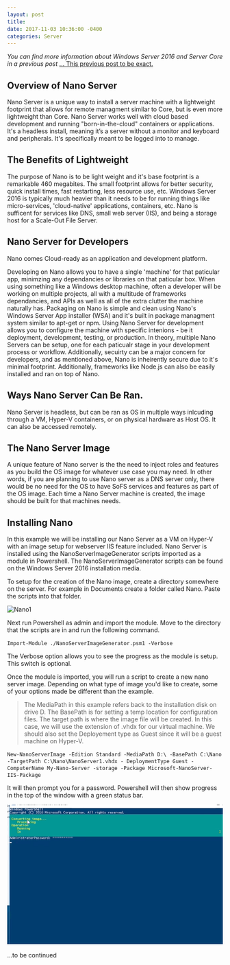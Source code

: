 ```yaml
--- 
layout: post 
title: 
date: 2017-11-03 10:36:00 -0400 
categories: Server 
---
```



*You can find more information about Windows Server 2016 and Server Core in a previous post* 
[... This previous post to be exact.](https://hiimzackjones.github.io/server/2017/10/06/Installing-and-setting-up-Windows-Server-2016-&-Server-Core.html)

## Overview of Nano Server

Nano Server is a unique way to install a server machine with a lightweight footprint that allows for remote managment similar to Core, but is even more lightweight than Core. Nano Server works well with cloud based development and running "born-in-the-cloud" containers or applications. It's a headless install, meaning it’s a server without a monitor and keyboard and peripherals. It's specifically meant to be logged into to manage.

## The Benefits of Lightweight
The purpose of Nano is to be light weight and it's base footprint is a remarkable 460 megabites. The small footprint allows for better security, quick install times, fast restarting, less resource use, etc. Windows Server 2016 is typically much heavier than it needs to be for running things like micro-services, 'cloud-native' applications, containers, etc. Nano is sufficent for services like DNS, small web server (IIS), and being a storage host for a Scale-Out File Server. 

## Nano Server for Developers
 
 Nano comes Cloud-ready as an application and development platform. 

 Developing on Nano allows you to have a single 'machine' for that paticular app, minimzing any dependancies or libraries on that paticular box. When using something like a Windows desktop machine, often a developer will be working on multiple projects, all with a multitude of frameworks dependancies, and APIs as well as all of the extra clutter the machine naturally has. Packaging on Nano is simple and clean using Nano's Windows Server App installer (WSA) and it's built in package managment system similar to apt-get or npm. Using Nano Server for development allows you to configure the machine with specific intenions - be it deployment, development, testing, or production. In theory, multiple Nano Servers can be setup, one for each paticualr stage in your development process or workflow. Additionally, secuirty can be a major concern for developers, and as mentioned above, Nano is inheirently secure due to it's minimal footprint. Additionally, frameworks like Node.js can also be easily installed and ran on top of Nano. 

## Ways Nano Server Can Be Ran.
Nano Server is headless, but can be ran as OS in multiple ways inlcuding through a VM, Hyper-V containers, or on physical hardware as Host OS. It can also be accessed remotely. 

## The Nano Server Image
A unique feature of Nano server is the the need to inject roles and features as you build the OS image for whatever use case you may need. In other words, if you are planning to use Nano server as a DNS server only, there would be no need for the OS to have SoFS services and features as part of the OS image. Each time a Nano Server machine is created, the image should be built for that machines needs.  

## Installing Nano

In this example we will be installing our Nano Server as a VM on Hyper-V with an image setup for webserver IIS feature included. Nano Server is installed using the NanoServerImageGenerator scripts  imported as a module in Powershell. The NanoServerImageGenerator scripts can be found on the Windows Server 2016 installation media. 

To setup for the creation of the Nano image, create a directory somewhere on the server. For example in Documents create a folder called Nano. Paste the scripts into that folder.  

![Nano1](/assets/img/servergifs/nano/nano1.gif)


Next run Powershell as admin and import the module. Move to the directory that the scripts are in and run the following command. 

```
Import-Module ./NanoServerImageGenerator.psm1 -Verbose
```  

The Verbose option allows you to see the progress as the module is setup. This switch is optional.  

Once the module is imported, you will run a script to create a new nano server image. Depending on what type of image you'd like to create, some of your options made be different than the example.  
>The MediaPath in this example refers back to the installation disk on drive D. The BasePath is for setting a temp location for configuration files. The target path is where the image file will be created. In this case, we will use the extension of .vhdx for our virtual machine. We should also set the Deployement type as Guest since it will be a guest machine on Hyper-V. 

```
New-NanoServerImage -Edition Standard -MediaPath D:\ -BasePath C:\Nano -TargetPath C:\Nano\NanoServer1.vhdx - DeploymentType Guest -ComputerName My-Nano-Server -storage -Package Microsoft-NanoServer-IIS-Package
```

It will then prompt you for a password. Powershell will then show progress in the top of the window with a green status bar. 

![Nano3](/assets/img/servergifs/nano/nano3.gif)

...to be continued




